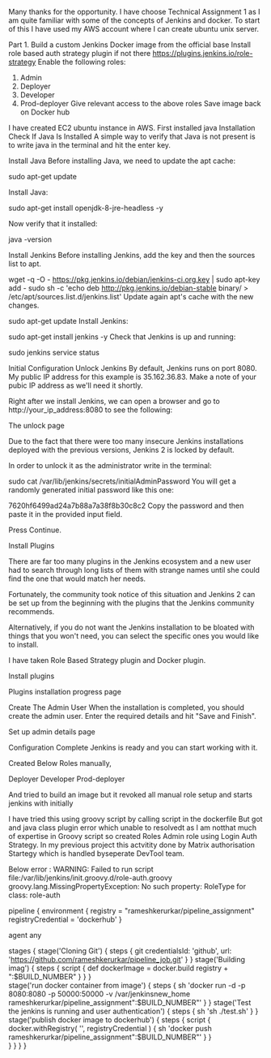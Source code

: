 Many thanks for the opportunity. 
I have choose Technical Assignment 1 as I am quite familiar with some of the concepts of Jenkins and docker. 
To start of this I have used my AWS account where I can create ubuntu unix server. 

Part 1.	
Build a custom Jenkins Docker image from the official base 
Install role based auth strategy plugin if not there https://plugins.jenkins.io/role-strategy
Enable the following roles:
1.	Admin
2.	Deployer
3.	Developer
4.	Prod-deployer
Give relevant access to the above roles
Save image back on Docker hub

I have created EC2 ubuntu instance in AWS. 
First installed java
Installation
Check If Java Is Installed
A simple way to verify that Java is not present is to write java in the terminal and hit the enter key.

Install Java
Before installing Java, we need to update the apt cache:

sudo apt-get update

Install Java:

sudo apt-get install openjdk-8-jre-headless -y


Now verify that it installed:

java -version

Install Jenkins
Before installing Jenkins, add the key and then the sources list to apt.

wget -q -O - https://pkg.jenkins.io/debian/jenkins-ci.org.key | sudo apt-key add -
sudo sh -c 'echo deb http://pkg.jenkins.io/debian-stable binary/ > /etc/apt/sources.list.d/jenkins.list'
Update again apt's cache with the new changes.

sudo apt-get update
Install Jenkins:

sudo apt-get install jenkins -y
Check that Jenkins is up and running:



sudo jenkins service status

Initial Configuration
Unlock Jenkins
By default, Jenkins runs on port 8080. My public IP address for this example is 35.162.36.83. Make a note of your pubic IP address as we'll need it shortly.

Right after we install Jenkins, we can open a browser and go to http://your_ip_address:8080 to see the following:

The unlock page

Due to the fact that there were too many insecure Jenkins installations deployed with the previous versions, Jenkins 2 is locked by default.

In order to unlock it as the administrator write in the terminal:

sudo cat /var/lib/jenkins/secrets/initialAdminPassword
You will get a randomly generated initial password like this one:

7620hf6499ad24a7b88a7a38f8b30c8c2
Copy the password and then paste it in the provided input field.

Press Continue.

Install Plugins

There are far too many plugins in the Jenkins ecosystem and a new user had to search through long lists of them with strange names until she could find the one that would match her needs.

Fortunately, the community took notice of this situation and Jenkins 2 can be set up from the beginning with the plugins that the Jenkins community recommends.

Alternatively, if you do not want the Jenkins installation to be bloated with things that you won't need, you can select the specific ones you would like to install.

I have taken Role Based Strategy plugin and Docker plugin.

Install plugins

Plugins installation progress page

Create The Admin User
When the installation is completed, you should create the admin user. Enter the required details and hit "Save and Finish".

Set up admin details page

Configuration Complete
Jenkins is ready and you can start working with it.

Created Below Roles manually,

Deployer
Developer
Prod-deployer

And tried to build an image but it revoked all manual role setup and starts jenkins with initially

I have tried this using groovy script by calling script in the dockerfile
But got and java class plugin error which unable to resolvedt as I am notthat much of expertise in Groovy script so created Roles Admin role using Login Auth Strategy.
In my previous project this actvitity done by Matrix authorisation Startegy which is handled byseperate DevTool team.

Below error : WARNING: Failed to run script file:/var/lib/jenkins/init.groovy.d/role-auth.groovy
groovy.lang.MissingPropertyException: No such property: RoleType for class: role-auth



pipeline {
  environment {
    registry = "rameshkerurkar/pipeline_assignment"
    registryCredential = 'dockerhub'
   }
  
  agent any
  
  stages {
      stage('Cloning Git') {
          steps {
              git credentialsId: 'github', url: 'https://github.com/rameshkerurkar/pipeline_job.git'
          }
        }
        stage('Building imag') {
            steps {
                script {
                    def dockerImage = docker.build registry + ":$BUILD_NUMBER"
                }
            }
        }    
        stage('run docker container from image') {
            steps {
                sh 'docker run -d -p 8080:8080 -p 50000:50000 -v /var/jenkinsnew_home rameshkerurkar/pipeline_assignment":$BUILD_NUMBER"'
            }
        }
        stage('Test the jenkins is running and user authentication') {
            steps {
                sh 'sh ./test.sh'
            }
        }
        stage('publish docker image to dockerhub') {
            steps {
                script {
                    docker.withRegistry( '', registryCredential )  {
                        sh 'docker push rameshkerurkar/pipeline_assignment":$BUILD_NUMBER"'
                    }
                }  
            }
        }
    }
}
